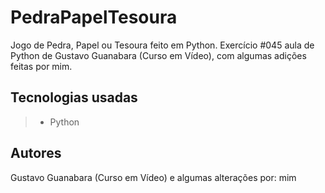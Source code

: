 # PedraPapelTesoura
Jogo de Pedra, Papel ou Tesoura feito em Python. Exercício #045 aula de Python de Gustavo Guanabara (Curso em Vídeo), com algumas adições feitas por mim.

## Tecnologias usadas
>- Python

## Autores
Gustavo Guanabara (Curso em Vídeo) e algumas alterações por: mim
